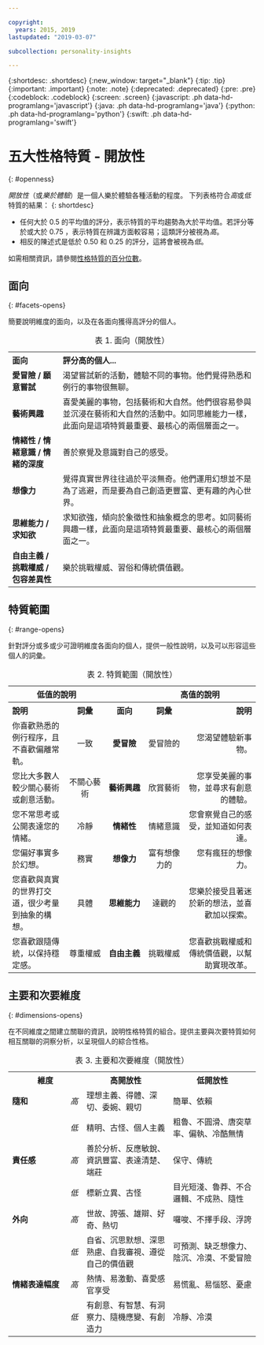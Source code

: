 ```yaml
---

copyright:
  years: 2015, 2019
lastupdated: "2019-03-07"

subcollection: personality-insights

---
```


{:shortdesc: .shortdesc}
{:new_window: target="_blank"}
{:tip: .tip}
{:important: .important}
{:note: .note}
{:deprecated: .deprecated}
{:pre: .pre}
{:codeblock: .codeblock}
{:screen: .screen}
{:javascript: .ph data-hd-programlang='javascript'}
{:java: .ph data-hd-programlang='java'}
{:python: .ph data-hd-programlang='python'}
{:swift: .ph data-hd-programlang='swift'}

# 五大性格特質 - 開放性
{: #openness}

*開放性*（或*樂於體驗*）是一個人樂於體驗各種活動的程度。
下列表格符合*高*或*低*特質的結果：
{: shortdesc}

-   任何大於 0.5 的平均值的評分，表示特質的平均趨勢為大於平均值。若評分等於或大於 0.75 ，表示特質在辨識方面較容易；這類評分被視為*高*。
-   相反的陳述式是低於 0.50 和 0.25 的評分，這將會被視為*低*。

如需相關資訊，請參閱[性格特質的百分位數](/docs/services/personality-insights?topic=personality-insights-numeric#percentiles)。

## 面向
{: #facets-opens}

簡要說明維度的面向，以及在各面向獲得高評分的個人。

<table>
  <caption>表 1. 面向（開放性）</caption>
  <tr>
    <th style="text-align:left">面向</th>
    <th style="text-align:left">評分高的個人...</th>
  </tr>
  <tr>
    <td><strong>愛冒險 / 願意嘗試</strong></td>
    <td>渴望嘗試新的活動，體驗不同的事物。他們覺得熟悉和例行的事物很無聊。</td>
  </tr>
  <tr>
    <td><strong>藝術興趣</strong></td>
    <td>喜愛美麗的事物，包括藝術和大自然。他們很容易參與並沉浸在藝術和大自然的活動中。如同思維能力一樣，此面向是這項特質最重要、最核心的兩個層面之一。</td>
  </tr>
  <tr>
    <td><strong>情緒性 / 情緒意識 / 情緒的深度</strong></td>
    <td>善於察覺及意識對自己的感受。</td>
  </tr>
  <tr>
    <td><strong>想像力</strong></td>
    <td>覺得真實世界往往過於平淡無奇。他們運用幻想並不是為了逃避，而是要為自己創造更豐富、更有趣的內心世界。</td>
  </tr>
  <tr>
    <td><strong>思維能力 / 求知欲</strong></td>
    <td>求知欲強，傾向於象徵性和抽象概念的思考。如同藝術興趣一樣，此面向是這項特質最重要、最核心的兩個層面之一。</td>
  </tr>
  <tr>
    <td><strong>自由主義 / 挑戰權威 / 包容差異性</strong></td>
    <td>樂於挑戰權威、習俗和傳統價值觀。</td>
  </tr>
</table>

## 特質範圍
{: #range-opens}

針對評分或多或少可證明維度各面向的個人，提供一般性說明，以及可以形容這些個人的詞彙。

<table summary="針對每一列中間直欄所列出的面向，前兩個直欄會提供低面向評分的個人說明及詞彙，而最後兩個直欄會提供高面向評分的個人說明及詞彙。">
<caption>表 2. 特質範圍（開放性）</caption>
  <tr>
    <th id="lowValue" colspan="2" style="text-align:center">
低值的說明</th>
    <th id="blank"></th>
    <th id="highValue" colspan="2" style="text-align:center">
高值的說明</th>
  </tr>
  <tr>
    <th id="lowDescription" headers="lowValue" style="text-align:left; width: 23%">
說明</th>
    <th id="lowTerm" headers="lowValue" style="text-align:center; width: 16%">
詞彙</th>
    <th id="facet" headers="blank" style="text-align:center; width: 16%">
面向</th>
    <th id="highTerm" headers="highValue" style="text-align:center; width: 16%">
詞彙</th>
    <th id="highDescription" headers="highValue" style="text-align:right">
說明</th>
  </tr>
  <tr>
    <td headers="lowValue lowDescription" style="text-align:left">
你喜歡熟悉的例行程序，且不喜歡偏離常軌。</td>
    <td headers="lowValue lowTerm" style="text-align:center">
一致</td>
    <td headers="blank facet" style="text-align:center">
      <strong>愛冒險</strong>
    </td>
    <td headers="highValue highTerm" style="text-align:center">
愛冒險的</td>
    <td headers="highValue highDescription" style="text-align:right">
您渴望體驗新事物。</td>
  </tr>
  <tr>
    <td headers="lowValue lowDescription" style="text-align:left">
您比大多數人較少關心藝術或創意活動。</td>
    <td headers="lowValue lowTerm" style="text-align:center">
不關心藝術</td>
    <td headers="blank facet" style="text-align:center">
      <strong>藝術興趣</strong>
    </td>
    <td headers="highValue highTerm" style="text-align:center">
欣賞藝術</td>
    <td headers="highValue highDescription" style="text-align:right">
您享受美麗的事物，並尋求有創意的體驗。</td>
  </tr>
  <tr>
    <td headers="lowValue lowDescription" style="text-align:left">
您不常思考或公開表達您的情緒。</td>
    <td headers="lowValue lowTerm" style="text-align:center">
冷靜</td>
    <td headers="blank facet" style="text-align:center">
      <strong>情緒性</strong>
    </td>
    <td headers="highValue highTerm" style="text-align:center">
情緒意識</td>
    <td headers="highValue highDescription" style="text-align:right">
您會察覺自己的感受，並知道如何表達。</td>
  </tr>
  <tr>
    <td headers="lowValue lowDescription" style="text-align:left">
您偏好事實多於幻想。</td>
    <td headers="lowValue lowTerm" style="text-align:center">
務實</td>
    <td headers="blank facet" style="text-align:center">
      <strong>想像力</strong>
    </td>
    <td headers="highValue highTerm" style="text-align:center">
富有想像力的</td>
    <td headers="highValue highDescription" style="text-align:right">
您有瘋狂的想像力。</td>
  </tr>
  <tr>
    <td headers="lowValue lowDescription" style="text-align:left">
您喜歡與真實的世界打交道，很少考量到抽象的構想。</td>
    <td headers="lowValue lowTerm" style="text-align:center">
具體</td>
    <td headers="blank facet" style="text-align:center">
      <strong>思維能力</strong>
    </td>
    <td headers="highValue highTerm" style="text-align:center">
達觀的</td>
    <td headers="highValue highDescription" style="text-align:right">
您樂於接受且著迷於新的想法，並喜歡加以探索。</td>
  </tr>
  <tr>
    <td headers="lowValue lowDescription" style="text-align:left">
您喜歡跟隨傳統，以保持穩定感。</td>
    <td headers="lowValue lowTerm" style="text-align:center">
尊重權威</td>
    <td headers="blank facet" style="text-align:center">
      <strong>自由主義</strong>
    </td>
    <td headers="highValue highTerm" style="text-align:center">
挑戰權威</td>
    <td headers="highValue highDescription" style="text-align:right">
您喜歡挑戰權威和傳統價值觀，以幫助實現改革。</td>
  </tr>
</table>

## 主要和次要維度
{: #dimensions-opens}

在不同維度之間建立關聯的資訊，說明性格特質的組合。提供主要與次要特質如何相互關聯的洞察分析，以呈現個人的綜合性格。

<table>
  <caption>表 3. 主要和次要維度（開放性）</caption>
  <tr>
    <th colspan="2" style="width:30%">維度</th>
    <th style="width:35%">高開放性</th>
    <th style="width:35%">低開放性</th>
  </tr>
  <tr>
    <td style="text-align:left"><strong>隨和</strong></td>
    <td style="text-align:center"><em>高</em></td>
    <td>理想主義、得體、深切、委婉、親切</td>
    <td>簡單、依賴</td>
  </tr>
  <tr>
    <td></td>
    <td style="text-align:center"><em>低</em></td>
    <td>精明、古怪、個人主義</td>
    <td>粗魯、不圓滑、唐突草率、偏執、冷酷無情</td>
  </tr>
  <tr>
    <td style="text-align:left"><strong>責任感</strong></td>
    <td style="text-align:center"><em>高</em></td>
    <td>善於分析、反應敏銳、資訊豐富、表達清楚、端莊</td>
    <td>保守、傳統</td>
  </tr>
  <tr>
    <td></td>
    <td style="text-align:center"><em>低</em></td>
    <td>標新立異、古怪</td>
    <td>目光短淺、魯莽、不合邏輯、不成熟、隨性</td>
  </tr>
  <tr>
    <td style="text-align:left"><strong>外向</strong></td>
    <td style="text-align:center"><em>高</em></td>
    <td>世故、誇張、雄辯、好奇、熱切</td>
    <td>囉唆、不擇手段、浮誇</td>
  </tr>
  <tr>
    <td></td>
    <td style="text-align:center"><em>低</em></td>
    <td>自省、沉思默想、深思熟慮、自我審視、遵從自己的價值觀</td>
    <td>可預測、缺乏想像力、陰沉、冷漠、不愛冒險</td>
  </tr>
  <tr>
    <td style="text-align:left"><strong>情緒表達幅度</strong></td>
    <td style="text-align:center"><em>高</em></td>
    <td>熱情、易激動、喜愛感官享受</td>
    <td>易慌亂、易惱怒、憂慮</td>
  </tr>
  <tr>
    <td></td>
    <td style="text-align:center"><em>低</em></td>
    <td>有創意、有智慧、有洞察力、隨機應變、有創造力</td>
    <td>冷靜、冷漠</td>
  </tr>
</table>
